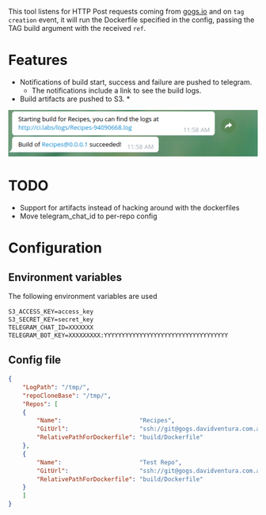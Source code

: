 
This tool listens for HTTP Post requests coming from [gogs.io](Gogs) and on `tag creation` event, it will run the
Dockerfile specified in the config, passing the TAG build argument with the received `ref`.


# Features

* Notifications of build start, success and failure are pushed to telegram.
  * The notifications include a link to see the build logs.
* Build artifacts are pushed to S3. \*

![](screenshots/telegram-link.png)

# TODO
* Support for artifacts instead of hacking around with the dockerfiles
* Move telegram_chat_id to per-repo config

# Configuration

## Environment variables

The following environment variables are used

```
S3_ACCESS_KEY=access_key
S3_SECRET_KEY=secret_key
TELEGRAM_CHAT_ID=XXXXXXX
TELEGRAM_BOT_KEY=XXXXXXXXX:YYYYYYYYYYYYYYYYYYYYYYYYYYYYYYYYYYY
```

## Config file

```json
{
    "LogPath": "/tmp/",
    "repoCloneBase": "/tmp/",
    "Repos": [
    {
        "Name":                      "Recipes",
        "GitUrl":                    "ssh://git@gogs.davidventura.com.ar:2222/tati/kitchn.git",
        "RelativePathForDockerfile": "build/Dockerfile"
    },
    {
        "Name":                      "Test Repo",
        "GitUrl":                    "ssh://git@gogs.davidventura.com.ar:2222/david/test.git",
        "RelativePathForDockerfile": "build/Dockerfile"
    }
    ]
}

```

